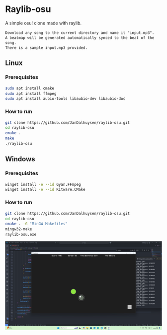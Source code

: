 # Raylib-osu

A simple osu! clone made with raylib.

```
Download any song to the current directory and name it "input.mp3".
A beatmap will be generated automatically synced to the beat of the song.
There is a sample input.mp3 provided.
```

## Linux

### Prerequisites

```bash
sudo apt install cmake
sudo apt install ffmpeg
sudo apt install aubio-tools libaubio-dev libaubio-doc
```

### How to run

```bash
git clone https://github.com/JanDalhuysen/raylib-osu.git
cd raylib-osu
cmake .
make
./raylib-osu
```

## Windows

### Prerequisites

```bash
winget install -e --id Gyan.FFmpeg
winget install -e --id Kitware.CMake
```

### How to run

```bash
git clone https://github.com/JanDalhuysen/raylib-osu.git
cd raylib-osu
cmake . -G "MinGW Makefiles"
mingw32-make
raylib-osu.exe
```

![raylib-osu](raylib-osu.png)
